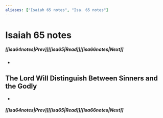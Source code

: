 ```yaml
---
aliases: ["Isaiah 65 notes", "Isa. 65 notes"]
---
```

# Isaiah 65 notes
##### <span class=arrow-left></span>[[isa64notes|Prev]]<span class=navigation-separator></span>[[isa65|Read]]<span class=navigation-separator></span>[[isa66notes|Next]]<span class=arrow-right></span>
- 
## The Lord Will Distinguish Between Sinners and the Godly
- 
##### <span class=arrow-left></span>[[isa64notes|Prev]]<span class=navigation-separator></span>[[isa65|Read]]<span class=navigation-separator></span>[[isa66notes|Next]]<span class=arrow-right></span>